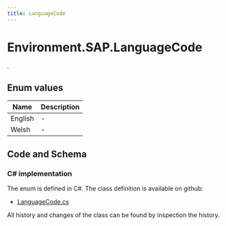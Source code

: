 ```yaml
---
title: LanguageCode
---
```


# Environment.SAP.LanguageCode

.

## Enum values

| Name            | Description                                                    |
|-----------------|----------------------------------------------------------------|
| English |  -  |
| Welsh |  -  |


## Code and Schema

### C# implementation

The enum is defined in C#. The class definition is available on github:

- [LanguageCode.cs](https://github.com/BHoM/SAP_Toolkit/blob/develop/SAP_oM/Enums/LanguageCode.cs)

All history and changes of the class can be found by inspection the history.
